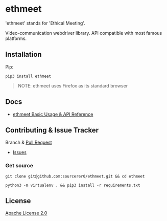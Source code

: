 # ethmeet
'ethmeet' stands for 'Ethical Meeting'.
>
Video-communication webdriver library. API compatible with most famous platforms.

## Installation
Pip:
```shell script
pip3 install ethmeet
```
> NOTE: ethmeet uses Firefox as its standard browser

## Docs
- [ethmeet Basic Usage & API Reference](https://github.com/sourcerer0/ethmeet/blob/master/docs/ethmeet.md)

## Contributing & Issue Tracker
Branch & [Pull Request](https://github.com/sourcerer0/ethmeet/pulls)
- [Issues](https://github.com/sourcerer0/ethmeet/issues)

### Get source
```shell script
git clone git@github.com:sourcerer0/ethmeet.git && cd ethmeet

python3 -m virtualenv . && pip3 install -r requirements.txt
```

## License
[Apache License 2.0](https://github.com/sourcerer0/ethmeet/blob/master/LICENSE)
